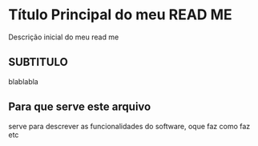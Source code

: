 # Título Principal do meu  READ ME

Descrição inicial do meu read me

## SUBTITULO

blablabla

## Para que serve este arquivo

serve para descrever as funcionalidades do software, oque faz como faz etc
